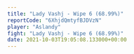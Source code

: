 ```yaml
---
title: "Lady Vashj - Wipe 6 (68.99%)"
reportCode: "6XhjdQmtyfBJDVzN"
player: "Aslandy"
fight: "Lady Vashj - Wipe 6 (68.99%)"
date: 2021-10-03T19:05:08.133000+00:00
---
```


